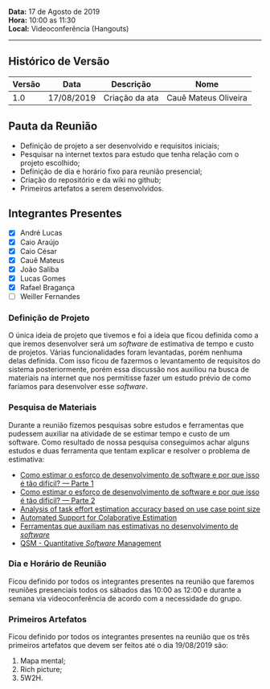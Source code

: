 **Data:** 17 de Agosto de 2019<br>
**Hora:** 10:00 as 11:30<br>
**Local:** Videoconferência (Hangouts)<br>

---

## Histórico de Versão
|**Versão**| **Data** |**Descrição** |      **Nome**      |
|   ---    |   ---    |     ---      |        ---         |
|1.0       |17/08/2019|Criação da ata|Cauê Mateus Oliveira|

## Pauta da Reunião
- Definição de projeto a ser desenvolvido e requisitos iniciais;
- Pesquisar na internet textos para estudo que tenha relação com o projeto escolhido;
- Definição de dia e horário fixo para reunião presencial;
- Criação do repositório e da wiki no github;
- Primeiros artefatos a serem desenvolvidos.

## Integrantes Presentes
- [x] André Lucas<br>
- [x] Caio Araújo<br>
- [x] Caio César<br>
- [x] Cauê Mateus<br>
- [x] João Saliba<br>
- [x] Lucas Gomes<br>
- [x] Rafael Bragança<br>
- [ ] Weiller Fernandes<br>

### **Definição de Projeto**
O única ideia de projeto que tivemos e foi a ideia que ficou definida como a que iremos desenvolver será um *software* de estimativa de tempo e custo de projetos. Várias funcionalidades foram levantadas, porém nenhuma delas definida. Com isso ficou de fazermos o levantamento de requisitos do sistema posteriormente, porém essa discussão nos auxiliou na busca de materiais na internet que nos permitisse fazer um estudo prévio de como faríamos para desenvolver esse *software*.

### **Pesquisa de Materiais**
Durante a reunião fizemos pesquisas sobre estudos e ferramentas que pudessem auxiliar na atividade de se estimar tempo e custo de um software. Como resultado de nossa pesquisa conseguimos achar alguns estudos e duas ferramenta que tentam explicar e resolver o problema de estimativa:<br>
- [Como estimar o esforço de desenvolvimento de software e por que isso é tão difícil? — Parte 1](https://medium.com/@talitapagani/como-estimar-esforco-desenvolvimento-software-parte-1-2ab28c271943)<br>
- [Como estimar o esforço de desenvolvimento de software e por que isso é tão difícil? — Parte 2](https://medium.com/@talitapagani/como-estimar-esforco-desenvolvimento-software-parte-2-c60a60cb01d3)<br>
- [Analysis of task effort estimation accuracy
based on use case point size](https://ieeexplore-ieee-org.ez1.periodicos.capes.gov.br/stamp/stamp.jsp?tp=&arnumber=7360957)<br>
- [Automated Support for Colaborative Estimation](https://ieeexplore-ieee-org.ez1.periodicos.capes.gov.br/stamp/stamp.jsp?tp=&arnumber=5460520)<br>
- [Ferramentas que auxiliam nas estimativas no desenvolvimento de *software*](http://www.chemuturi.com/estimatorpal.html)<br>
- [QSM - Quantitative *Software* Management](https://www.qsm.com/tools)<br>

### **Dia e Horário de Reunião**
Ficou definido por todos os integrantes presentes na reunião que faremos reuniões presenciais todos os sábados das 10:00 as 12:00 e durante a semana via videoconferência de acordo com a necessidade do grupo.

### **Primeiros Artefatos**
Ficou definido por todos os integrantes presentes na reunião que os três primeiros artefatos que devem ser feitos até o dia 19/08/2019 são:<br>
1. Mapa mental;
2. Rich picture;
3. 5W2H.